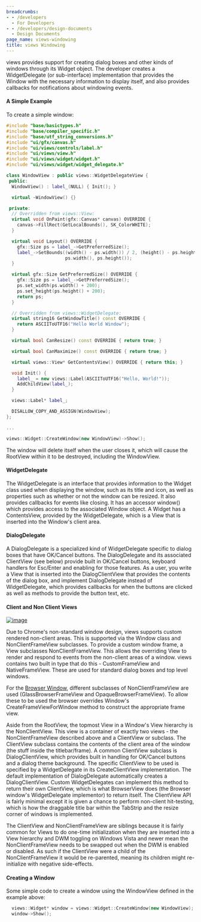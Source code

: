 ```yaml
---
breadcrumbs:
- - /developers
  - For Developers
- - /developers/design-documents
  - Design Documents
page_name: views-windowing
title: views Windowing
---
```


views provides support for creating dialog boxes and other kinds of windows
through its Widget object. The developer creates a WidgetDelegate (or
sub-interface) implementation that provides the Window with the necessary
information to display itself, and also provides callbacks for notifications
about windowing events.

#### A Simple Example

To create a simple window:

```c++
#include "base/basictypes.h"
#include "base/compiler_specific.h"
#include "base/utf_string_conversions.h"
#include "ui/gfx/canvas.h"
#include "ui/views/controls/label.h"
#include "ui/views/view.h"
#include "ui/views/widget/widget.h"
#include "ui/views/widget/widget_delegate.h"

class WindowView : public views::WidgetDelegateView {
 public:
  WindowView() : label_(NULL) { Init(); }

  virtual ~WindowView() {}

 private:
  // Overridden from views::View:
  virtual void OnPaint(gfx::Canvas* canvas) OVERRIDE {
    canvas->FillRect(GetLocalBounds(), SK_ColorWHITE);
  }

  virtual void Layout() OVERRIDE {
    gfx::Size ps = label_->GetPreferredSize();
    label_->SetBounds((width() - ps.width()) / 2, (height() - ps.height()) / 2,
                      ps.width(), ps.height());
  }

  virtual gfx::Size GetPreferredSize() OVERRIDE {
    gfx::Size ps = label_->GetPreferredSize();
    ps.set_width(ps.width() + 200);
    ps.set_height(ps.height() + 200);
    return ps;
  }

  // Overridden from views::WidgetDelegate:
  virtual string16 GetWindowTitle() const OVERRIDE {
    return ASCIIToUTF16("Hello World Window");
  }

  virtual bool CanResize() const OVERRIDE { return true; }

  virtual bool CanMaximize() const OVERRIDE { return true; }

  virtual views::View* GetContentsView() OVERRIDE { return this; }

  void Init() {
    label_ = new views::Label(ASCIIToUTF16("Hello, World!"));
    AddChildView(label_);
  }

  views::Label* label_;

  DISALLOW_COPY_AND_ASSIGN(WindowView);
};

...

views::Widget::CreateWindow(new WindowView)->Show();
```

The window will delete itself when the user closes it, which will cause the
RootView within it to be destroyed, including the WindowView.

#### WidgetDelegate

The WidgetDelegate is an interface that provides information to the Widget class
used when displaying the window, such as its title and icon, as well as
properties such as whether or not the window can be resized. It also provides
callbacks for events like closing. It has an accessor window() which provides
access to the associated Window object. A Widget has a ContentsView, provided by
the WidgetDelegate, which is a View that is inserted into the Window's client
area.

#### DialogDelegate

A DialogDelegate is a specialized kind of WidgetDelegate specific to dialog
boxes that have OK/Cancel buttons. The DialogDelegate and its associated
ClientView (see below) provide built in OK/Cancel buttons, keyboard handlers for
Esc/Enter and enabling for those features. As a user, you write a View that is
inserted into the DialogClientView that provides the contents of the dialog box,
and implement DialogDelegate instead of WidgetDelegate, which provides callbacks
for when the buttons are clicked as well as methods to provide the button text,
etc.

#### Client and Non Client Views

[<img alt="image"
src="/developers/design-documents/views-windowing/NonClientView.png">](/developers/design-documents/views-windowing/NonClientView.png)

Due to Chrome's non-standard window design, views supports custom rendered
non-client areas. This is supported via the Window class and NonClientFrameView
subclasses. To provide a custom window frame, a View subclasses
NonClientFrameView. This allows the overriding View to render and respond to
events from the non-client areas of a window. views contains two built in type
that do this - CustomFrameView and NativeFrameView. These are used for standard
dialog boxes and top level windows.

For the [Browser Window](/developers/design-documents/browser-window), different
subclasses of NonClientFrameView are used (GlassBrowserFrameView and
OpaqueBrowserFrameView). To allow these to be used the browser overrides
Window's CreateFrameViewForWindow method to construct the appropriate frame
view.

Aside from the RootView, the topmost View in a Window's View hierarchy is the
NonClientView. This view is a container of exactly two views - the
NonClientFrameView described above and a ClientView or subclass. The ClientView
subclass contains the contents of the client area of the window (the stuff
inside the titlebar/frame). A common ClientView subclass is DialogClientView,
which provides built in handling for OK/Cancel buttons and a dialog theme
background. The specific ClientView to be used is specified by a WidgetDelegate
in its CreateClientView implementation. The default implementation of
DialogDelegate automatically creates a DialogClientView. Custom WidgetDelegates
can implement this method to return their own ClientView, which is what
BrowserView does (the Browser window's WidgetDelegate implementor) to return
itself. The ClientView API is fairly minimal except it is given a chance to
perform non-client hit-testing, which is how the draggable title bar within the
TabStrip and the resize corner of windows is implemented.

The ClientView and NonClientFrameView are siblings because it is fairly common
for Views to do one-time initialization when they are inserted into a View
hierarchy and DWM toggling on Windows Vista and newer mean the
NonClientFrameView needs to be swapped out when the DWM is enabled or disabled.
As such if the ClientView were a child of the NonClientFrameView it would be
re-parented, meaning its children might re-initialize with negative
side-effects.

#### Creating a Window

Some simple code to create a window using the WindowView defined in the example
above:

```c++
  views::Widget* window = views::Widget::CreateWindow(new WindowView);
  window->Show();
```
